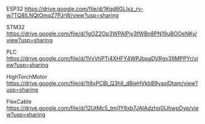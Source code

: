 ESP32
https://drive.google.com/file/d/1Kqd6GLlxz_rv-w7TQ8ILNQtOmqZ7PJrW/view?usp=sharing

STM32
https://drive.google.com/file/d/1gOZ2Op3WPAIPjy3fWBn8PN19uBOOeNKy/view?usp=sharing

PLC
https://drive.google.com/file/d/1VvVtjPTi4XHFY4WPJbpaDVRgv39MPPYr/view?usp=sharing

HighTorchMotor
https://drive.google.com/file/d/1t8xPCBl_Q3hII_dBjeHVkbB9yasjDtqm/view?usp=sharing

FlexCable
https://drive.google.com/file/d/12UtMc5_tmj1Y9xb7JAIAdzhqGUhwpDyp/view?usp=sharing
